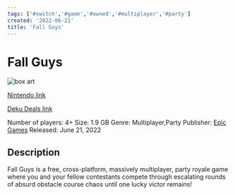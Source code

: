 ```yaml
---
tags: ['#switch','#game','#owned','#multiplayer','#party']
created: '2022-06-21'
title: 'Fall Guys'
---
```

# Fall Guys

![box art](https://assets.nintendo.com/image/upload/c_fill,w_1200/q_auto:best/f_auto/dpr_auto/ncom/en_US/games/switch/f/fall-guys-switch/hero)

[Nintendo link](https://www.nintendo.com/store/products/fall-guys-switch/)

[Deku Deals link](https://www.dekudeals.com/items/fall-guys)

Number of players: 4+
Size: 1.9 GB
Genre: Multiplayer,Party
Publisher: [Epic Games](https://www.dekudeals.com/games?include[collection]=true&filter[publisher]=Epic+Games)
Released: June 21, 2022

## Description

Fall Guys is a free, cross-platform, massively multiplayer, party royale game where you and your fellow contestants compete through escalating rounds of absurd obstacle course chaos until one lucky victor remains!
